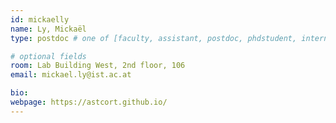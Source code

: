 ```yaml
---
id: mickaelly
name: Ly, Mickaël
type: postdoc # one of [faculty, assistant, postdoc, phdstudent, intern]

# optional fields
room: Lab Building West, 2nd floor, 106
email: mickael.ly@ist.ac.at

bio:
webpage: https://astcort.github.io/
---
```

